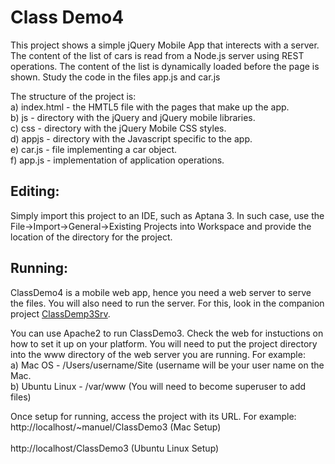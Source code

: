 <h1>Class Demo4</h1>
This project shows a simple jQuery Mobile App that interects with  
a server. The content of the list of cars is read from a Node.js server
using REST operations. The content of the list is dynamically loaded 
before the page is shown. Study the code in the 
files app.js and car.js <br/>

The structure of the project is: <br/>
a) index.html - the HMTL5 file with the pages that make up the app.<br/>
b) js - directory with the jQuery and jQuery mobile libraries.<br/>
c) css - directory with the jQuery Mobile CSS styles.<br/>
d) appjs - directory with the Javascript specific to the app.<br/>
e) car.js - file implementing a car object.<br/>
f) app.js - implementation of application operations. <br/>

<h2>Editing:</h2>
Simply import this project to an IDE, such as Aptana 3. In such case,
use the File->Import->General->Existing Projects into Workspace
and provide the location of the directory for the project.

<h2>Running:</h2>
ClassDemo4 is a mobile web app, hence you need a web server to serve the files.
You will also need to run the server. For this, look in	the companion project
<a href="https://github.com/manuelr417/ClassDemo3Srv.git" >ClassDemp3Srv</a>.

You can use Apache2 to run ClassDemo3. Check the web for instuctions on how to set it up on your platform. 
You will need to put the project directory into the www directory 
of the web server you are running. For example:<br/>
a) Mac OS - /Users/username/Site (username will be your user name on the Mac.<br/>
b) Ubuntu Linux - /var/www  (You will need to become superuser to add files)<br/>

Once setup for running, access the project with its URL. For example:<br/>
http://localhost/~manuel/ClassDemo3  (Mac Setup) <br/>
<br/>
http://localhost/ClassDemo3 (Ubuntu Linux Setup)
